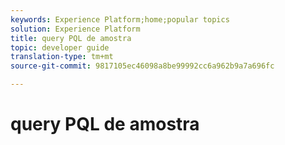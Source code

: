 ```yaml
---
keywords: Experience Platform;home;popular topics
solution: Experience Platform
title: query PQL de amostra
topic: developer guide
translation-type: tm+mt
source-git-commit: 9817105ec46098a8be99992cc6a962b9a7a696fc

---
```



# query PQL de amostra
